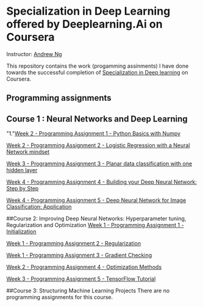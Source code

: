 # Specialization in Deep Learning offered by Deeplearning.Ai on Coursera

Instructor: [Andrew Ng](https://www.andrewng.org/)


This repository contains the work (progamming assinments) I have done towards the successful completion of [Specialization in Deep learning](https://www.coursera.org/programs/e0db448d-c560-4610-ac5e-c39eca30872b?collectionId=&currentTab=CATALOG&productId=W62RsyrdEeeFQQqyuQaohA&productType=s12n&showMiniModal=true) on Coursera.

## Programming assignments
## Course 1 : Neural Networks and Deep Learning
"1."[Week 2 - Programming Assignment 1 - Python Basics with Numpy](https://nbviewer.org/gist/ShrutiMarathe3110/3c18c3f4d7b0a394f9e4a3a80876a3d0)

[Week 2 - Programming Assignment 2 - Logistic Regression with a Neural Network mindset](https://nbviewer.org/gist/ShrutiMarathe3110/3abd91b37a84679c5e060e7336ffbbe7)

[Week 3 - Programming Assignment 3 - Planar data classification with one hidden layer](https://nbviewer.org/gist/ShrutiMarathe3110/51c5b6d2eb50c95824bb340d1cc876f5)

[Week 4 - Programming Assignment 4 - Building your Deep Neural Network: Step by Step](https://nbviewer.org/gist/ShrutiMarathe3110/0b2067fb3a9459b1461783a794c4e5ad)

[Week 4 - Programming Assignment 5 - Deep Neural Network for Image Classification: Application](https://nbviewer.org/gist/ShrutiMarathe3110/18981cae962f7ae22b931e635b0845a3)


##Course 2: Improving Deep Neural Networks: Hyperparameter tuning, Regularization and Optimization
[Week 1 - Programming Assignment 1 - Initialization](https://nbviewer.org/gist/ShrutiMarathe3110/1bbd2fb7df8b07b757ecaef395242998)

[Week 1 - Programming Assignment 2 - Regularization](https://nbviewer.org/gist/ShrutiMarathe3110/17c49ececb06efc2c920eeeeb2a74c38)

[Week 1 - Programming Assignment 3 - Gradient Checking](https://nbviewer.org/gist/ShrutiMarathe3110/debfa90111a09e9d144ea157b5017066)

[Week 2 - Programming Assignment 4 - Optimization Methods](https://nbviewer.org/gist/ShrutiMarathe3110/195d6d351d978b6608288b2fea5a916d)

[Week 3 - Programming Assignment 5 - TensorFlow Tutorial](https://nbviewer.org/gist/ShrutiMarathe3110/f904ef07c0864d53252e7d0ed7531689)


##Course 3: Structuring Machine Learning Projects
There are no programming assignments for this course.
